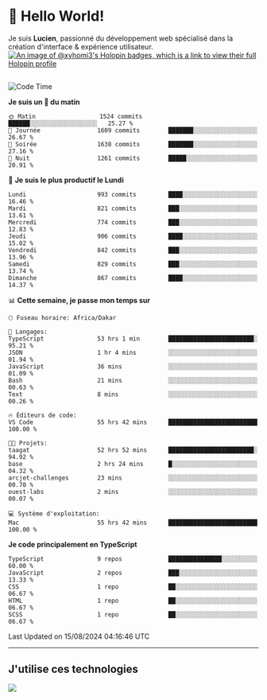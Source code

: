 # 👋 Hello World!

Je suis **Lucien**, passionné du développement web spécialisé dans la création d'interface & expérience utilisateur.
[![An image of @xyhomi3's Holopin badges, which is a link to view their full Holopin profile](https://holopin.me/xyhomi3)](https://holopin.io/@xyhomi3)

##

<!--START_SECTION:waka-->
![Code Time](http://img.shields.io/badge/Code%20Time-1%2C786%20hrs%2040%20mins-blue)

**Je suis un 🐤 du matin** 

```text
🌞 Matin                  1524 commits        ██████░░░░░░░░░░░░░░░░░░░   25.27 % 
🌆 Journée                1609 commits        ███████░░░░░░░░░░░░░░░░░░   26.67 % 
🌃 Soirée                 1638 commits        ███████░░░░░░░░░░░░░░░░░░   27.16 % 
🌙 Nuit                   1261 commits        █████░░░░░░░░░░░░░░░░░░░░   20.91 % 
```
📅 **Je suis le plus productif le Lundi** 

```text
Lundi                    993 commits         ████░░░░░░░░░░░░░░░░░░░░░   16.46 % 
Mardi                    821 commits         ███░░░░░░░░░░░░░░░░░░░░░░   13.61 % 
Mercredi                 774 commits         ███░░░░░░░░░░░░░░░░░░░░░░   12.83 % 
Jeudi                    906 commits         ████░░░░░░░░░░░░░░░░░░░░░   15.02 % 
Vendredi                 842 commits         ███░░░░░░░░░░░░░░░░░░░░░░   13.96 % 
Samedi                   829 commits         ███░░░░░░░░░░░░░░░░░░░░░░   13.74 % 
Dimanche                 867 commits         ████░░░░░░░░░░░░░░░░░░░░░   14.37 % 
```


📊 **Cette semaine, je passe mon temps sur** 

```text
🕑︎ Fuseau horaire: Africa/Dakar

💬 Langages: 
TypeScript               53 hrs 1 min        ████████████████████████░   95.21 % 
JSON                     1 hr 4 mins         ░░░░░░░░░░░░░░░░░░░░░░░░░   01.94 % 
JavaScript               36 mins             ░░░░░░░░░░░░░░░░░░░░░░░░░   01.09 % 
Bash                     21 mins             ░░░░░░░░░░░░░░░░░░░░░░░░░   00.63 % 
Text                     8 mins              ░░░░░░░░░░░░░░░░░░░░░░░░░   00.26 % 

🔥 Éditeurs de code: 
VS Code                  55 hrs 42 mins      █████████████████████████   100.00 % 

🐱‍💻 Projets: 
taagat                   52 hrs 52 mins      ████████████████████████░   94.92 % 
base                     2 hrs 24 mins       █░░░░░░░░░░░░░░░░░░░░░░░░   04.32 % 
arcjet-challenges        23 mins             ░░░░░░░░░░░░░░░░░░░░░░░░░   00.70 % 
ouest-labs               2 mins              ░░░░░░░░░░░░░░░░░░░░░░░░░   00.07 % 

💻 Système d'exploitation: 
Mac                      55 hrs 42 mins      █████████████████████████   100.00 % 
```

**Je code principalement en TypeScript** 

```text
TypeScript               9 repos             ███████████████░░░░░░░░░░   60.00 % 
JavaScript               2 repos             ███░░░░░░░░░░░░░░░░░░░░░░   13.33 % 
CSS                      1 repo              ██░░░░░░░░░░░░░░░░░░░░░░░   06.67 % 
HTML                     1 repo              ██░░░░░░░░░░░░░░░░░░░░░░░   06.67 % 
SCSS                     1 repo              ██░░░░░░░░░░░░░░░░░░░░░░░   06.67 % 
```




 Last Updated on 15/08/2024 04:16:46 UTC
<!--END_SECTION:waka-->
---

## J'utilise ces technologies

<p align="left">
  <a href="https://skillicons.dev">
    <img src="https://skillicons.dev/icons?i=ts,js,md,scss,tailwind,react,docker,express,astro,vite,nextjs,vercel,figma,ableton" />
  </a>
</p>

